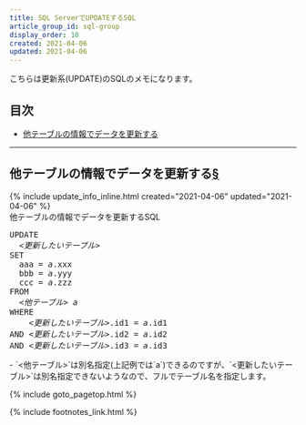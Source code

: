 ```yaml
---
title: SQL ServerでUPDATEするSQL
article_group_id: sql-group
display_order: 10
created: 2021-04-06
updated: 2021-04-06
---
```

こちらは更新系(UPDATE)のSQLのメモになります。

## <a name="index">目次</a>

<ul id="index_ul">
<li><a href="#update-data-with-information-from-other-tables">他テーブルの情報でデータを更新する</a></li>
</ul>

* * *
## <a name="update-data-with-information-from-other-tables">他テーブルの情報でデータを更新する</a><a href="#update-data-with-information-from-other-tables">§</a>
<div class="chapter-updated">{% include update_info_inline.html created="2021-04-06" updated="2021-04-06" %}</div>
<div class="code-box">
<div class="title">他テーブルの情報でデータを更新するSQL</div>
<pre>
UPDATE
  <em>&lt;更新したいテーブル&gt;</em>
SET
  aaa = <em class="blue">a</em>.xxx
  bbb = <em class="blue">a</em>.yyy
  ccc = <em class="blue">a</em>.zzz
FROM
  <em class="blue">&lt;他テーブル&gt; a</em>
WHERE
    <em>&lt;更新したいテーブル&gt;</em>.id1 = <em class="blue">a</em>.id1
AND <em>&lt;更新したいテーブル&gt;</em>.id2 = <em class="blue">a</em>.id2
AND <em>&lt;更新したいテーブル&gt;</em>.id3 = <em class="blue">a</em>.id3
</pre>
</div>
- `<他テーブル>`は別名指定(上記例では`a`)できるのですが、`<更新したいテーブル>`は別名指定できないようなので、フルでテーブル名を指定します。

{% include goto_pagetop.html %}

{% include footnotes_link.html %}

